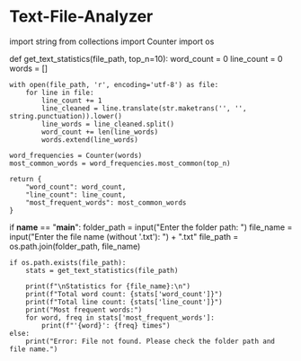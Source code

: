 # Text-File-Analyzer

import string
from collections import Counter
import os

def get_text_statistics(file_path, top_n=10):
    word_count = 0
    line_count = 0
    words = []

    with open(file_path, 'r', encoding='utf-8') as file:
        for line in file:
            line_count += 1
            line_cleaned = line.translate(str.maketrans('', '', string.punctuation)).lower()
            line_words = line_cleaned.split()
            word_count += len(line_words)
            words.extend(line_words)

    word_frequencies = Counter(words)
    most_common_words = word_frequencies.most_common(top_n)

    return {
        "word_count": word_count,
        "line_count": line_count,
        "most_frequent_words": most_common_words
    }

if __name__ == "__main__":
    folder_path = input("Enter the folder path: ")
    file_name = input("Enter the file name (without '.txt'): ") + ".txt"
    file_path = os.path.join(folder_path, file_name)
    
    if os.path.exists(file_path):
        stats = get_text_statistics(file_path)
    
        print(f"\nStatistics for {file_name}:\n")
        print(f"Total word count: {stats['word_count']}")
        print(f"Total line count: {stats['line_count']}")
        print("Most frequent words:")
        for word, freq in stats['most_frequent_words']:
            print(f"'{word}': {freq} times")
    else:
        print("Error: File not found. Please check the folder path and file name.")
